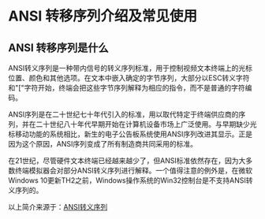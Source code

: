 # ANSI 转移序列介绍及常见使用

## ANSI 转移序列是什么

ANSI转义序列是一种带内信号的转义序列标准，用于控制视频文本终端上的光标位置、颜色和其他选项。在文本中嵌入确定的字节序列，大部分以ESC转义字符和"["字符开始，终端会把这些字节序列解释为相应的指令，而不是普通的字符编码。

ANSI序列是在二十世纪七十年代引入的标准，用以取代特定于终端供应商的序列，并在二十世纪八十年代早期开始在计算机设备市场上广泛使用。与早期缺少光标移动功能的系统相比，新生的电子公告板系统使用ANSI序列改进其显示。正是因为这个原因，ANSI序列变成了所有制造商共同采用的标准。

在21世纪，尽管硬件文本终端已经越来越少了，但ANSI标准依然存在，因为大多数终端模拟器会对部分ANSI转义序列进行解释。一个值得注意的例外是，在微软Windows 10更新TH2之前，Windows操作系统的Win32控制台是不支持ANSI转义序列的。

以上简介来源于：[ANSI转义序列](https://zh.wikipedia.org/wiki/ANSI%E8%BD%AC%E4%B9%89%E5%BA%8F%E5%88%97)

